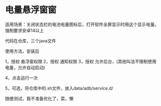 # 电量悬浮窗窗

适用场景：关闭状态栏的电池电量图标后，打开软件全屏显示时用这个显示电量。强制要求安卓14以上

代码在仓库，三个java文件

使用方法，安装后

1，授权  悬浮窗权限
2，授权  通知权限
3，授权  允许后台，(其他叫法不限制使用电量，允许自动启动)

4，点击运行一次

5，可选，将仓库中的.sh文件，放入data/adb/service.d/

随便测试，我不准备优化了，菜，懒
